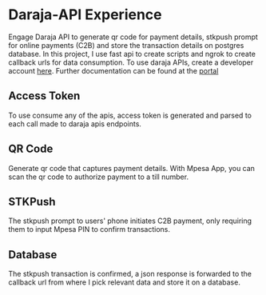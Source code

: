 # Daraja-API Experience
Engage Daraja API to generate qr code for payment details, stkpush prompt for online payments (C2B) and store the transaction details on postgres database. In this project, I use fast api to create scripts and ngrok to create callback urls for data consumption.
To use daraja APIs, create a developer account [here](https://developer.safaricom.co.ke/). Further documentation can be found at the [portal](https://developer.safaricom.co.ke/Documentation)

## Access Token
To use consume any of the apis, access token is generated and parsed to each call made to daraja apis endpoints.

## QR Code
Generate qr code that captures payment details. With Mpesa App, you can scan the qr code to authorize payment to a till number.

## STKPush
The stkpush prompt to users' phone initiates C2B payment, only requiring them to input Mpesa PIN to confirm transactions. 

## Database
The stkpush transaction is confirmed, a json response is forwarded to the callback url from where I pick relevant data and store it on a database.
